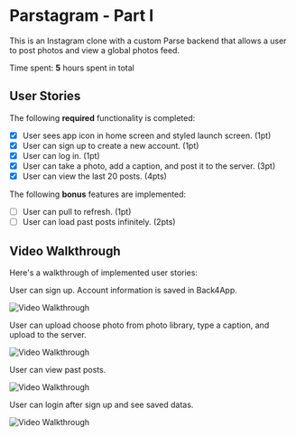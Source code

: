 # Parstagram - Part I

This is an Instagram clone with a custom Parse backend that allows a user to post photos and view a global photos feed.

Time spent: **5** hours spent in total

## User Stories

The following **required** functionality is completed:

- [x] User sees app icon in home screen and styled launch screen. (1pt)
- [x] User can sign up to create a new account. (1pt)
- [x] User can log in. (1pt)
- [x] User can take a photo, add a caption, and post it to the server. (3pt)
- [x] User can view the last 20 posts. (4pts)

The following **bonus** features are implemented:

- [ ] User can pull to refresh. (1pt)
- [ ] User can load past posts infinitely. (2pts)

## Video Walkthrough

Here's a walkthrough of implemented user stories:

User can sign up. Account information is saved in Back4App.

<img src='https://media3.giphy.com/media/EifNwsNa1TExoiLbJ0/giphy.gif?cid=790b7611678e5924b87144a7f02cb3ab6c2b5e02585a40d0&rid=giphy.gif&ct=g' title='Video Walkthrough' width='' alt='Video Walkthrough' />

User can upload choose photo from photo library, type a caption, and upload to the server.

<img src='https://media2.giphy.com/media/phoJDcwE8An4u52AfX/giphy.gif?cid=790b7611ef3489c68aa60499cc90f14fe5cdff2121e8afd4&rid=giphy.gif&ct=g' title='Video Walkthrough' width='' alt='Video Walkthrough' />

User can view past posts.

<img src='https://media2.giphy.com/media/Y6cqI8CXh7F87Q8kQh/giphy.gif?cid=790b7611890bd1155ecd5f961bb96649c3dc046828907aab&rid=giphy.gif&ct=g' title='Video Walkthrough' width='' alt='Video Walkthrough' />

User can login after sign up and see saved datas.

<img src='https://media3.giphy.com/media/P9nQv9ISwY4Io6rhD9/giphy.gif?cid=790b7611f2ef186119ace7c656207616c2ba66de9a2cdb6c&rid=giphy.gif&ct=g' title='Video Walkthrough' width='' alt='Video Walkthrough' />

